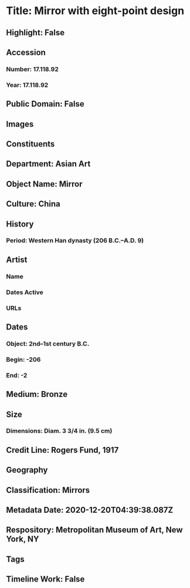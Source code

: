 # Title: Mirror with eight-point design
## Highlight: False
## Accession
### Number: 17.118.92
### Year: 17.118.92
## Public Domain: False
## Images
## Constituents
## Department: Asian Art
## Object Name: Mirror
## Culture: China
## History
### Period: Western Han dynasty (206 B.C.–A.D. 9)
## Artist
### Name
### Dates Active
### URLs
## Dates
### Object: 2nd–1st century B.C.
### Begin: -206
### End: -2
## Medium: Bronze
## Size
### Dimensions: Diam. 3 3/4 in. (9.5 cm)
## Credit Line: Rogers Fund, 1917
## Geography
## Classification: Mirrors
## Metadata Date: 2020-12-20T04:39:38.087Z
## Respository: Metropolitan Museum of Art, New York, NY
## Tags
## Timeline Work: False